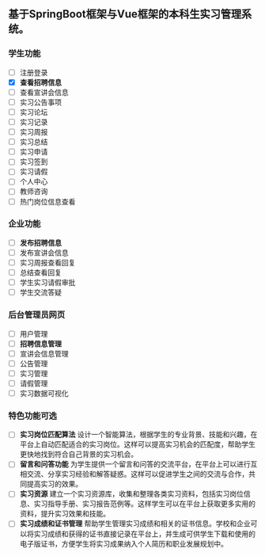 ## 基于SpringBoot框架与Vue框架的本科生实习管理系统。
### 学生功能
- [ ] 注册登录
- [x] **查看招聘信息**
- [ ] 查看宣讲会信息
- [ ] 实习公告事项
- [ ] 实习论坛
- [ ] 实习记录
- [ ] 实习周报
- [ ] 实习总结
- [ ] 实习申请
- [ ] 实习签到
- [ ] 实习请假
- [ ] 个人中心
- [ ] 教师咨询
- [ ] 热门岗位信息查看
### 企业功能
- [ ] **发布招聘信息**
- [ ] 发布宣讲会信息
- [ ] 实习周报查看回复
- [ ] 总结查看回复
- [ ] 学生实习请假审批
- [ ] 学生交流答疑
### 后台管理员网页
- [ ] 用户管理
- [ ] **招聘信息管理**
- [ ] 宣讲会信息管理
- [ ] 公告管理
- [ ] 实习管理
- [ ] 请假管理
- [ ] 实习数据可视化

### 特色功能可选
- [ ] **实习岗位匹配算法**
设计一个智能算法，根据学生的专业背景、技能和兴趣，在平台上自动匹配适合的实习岗位。这样可以提高实习机会的匹配度，帮助学生更快地找到符合自己背景的实习机会。 
- [ ] **留言和问答功能**
为学生提供一个留言和问答的交流平台，在平台上可以进行互相交流、分享实习经验和解答疑惑。这样可以促进学生之间的交流与合作，共同提高实习的效果。
- [ ] **实习资源**
建立一个实习资源库，收集和整理各类实习资料，包括实习岗位信息、实习指导手册、实习报告范例等。这样学生可以在平台上获取更多实用的资料，提升实习效果和技能。
- [ ] **实习成绩和证书管理**
帮助学生管理实习成绩和相关的证书信息。学校和企业可以将实习成绩和获得的证书直接记录在平台上，并生成可供学生下载和使用的电子版证书，方便学生将实习成果纳入个人简历和职业发展规划中。